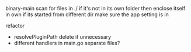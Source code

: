 binary-main scan for files in ./ if it's not in its own folder then enclose itself in own
if its started from different dir make sure the app setting is in


refactor
- resolvePluginPath delete if unnecessary
- different handlers in main.go separate files?



